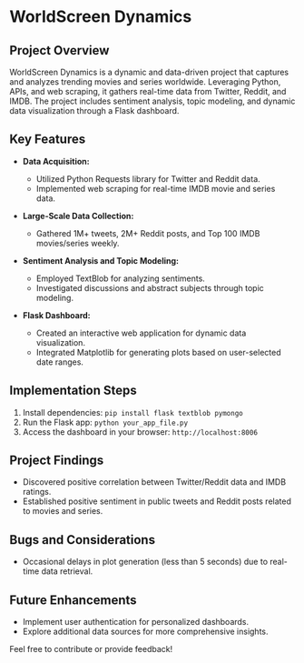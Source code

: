 # WorldScreen Dynamics

## Project Overview

WorldScreen Dynamics is a dynamic and data-driven project that captures and analyzes trending movies and series worldwide. Leveraging Python, APIs, and web scraping, it gathers real-time data from Twitter, Reddit, and IMDB. 
The project includes sentiment analysis, topic modeling, and dynamic data visualization through a Flask dashboard.

## Key Features

- **Data Acquisition:**
  - Utilized Python Requests library for Twitter and Reddit data.
  - Implemented web scraping for real-time IMDB movie and series data.

- **Large-Scale Data Collection:**
  - Gathered 1M+ tweets, 2M+ Reddit posts, and Top 100 IMDB movies/series weekly.

- **Sentiment Analysis and Topic Modeling:**
  - Employed TextBlob for analyzing sentiments.
  - Investigated discussions and abstract subjects through topic modeling.

- **Flask Dashboard:**
  - Created an interactive web application for dynamic data visualization.
  - Integrated Matplotlib for generating plots based on user-selected date ranges.

## Implementation Steps
1. Install dependencies: `pip install flask textblob pymongo`
2. Run the Flask app: `python your_app_file.py`
3. Access the dashboard in your browser: `http://localhost:8006`

## Project Findings

- Discovered positive correlation between Twitter/Reddit data and IMDB ratings.
- Established positive sentiment in public tweets and Reddit posts related to movies and series.

## Bugs and Considerations
- Occasional delays in plot generation (less than 5 seconds) due to real-time data retrieval.

## Future Enhancements
- Implement user authentication for personalized dashboards.
- Explore additional data sources for more comprehensive insights.

Feel free to contribute or provide feedback!
